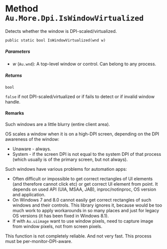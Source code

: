 # Method `Au.More.Dpi.IsWindowVirtualized`

Detects whether the window is DPI-scaled/virtualized.

```
public static bool IsWindowVirtualized(wnd w)
```

##### Parameters

- *w*  (`Au.wnd`):
    A top-level window or control. Can belong to any process.

##### Returns

`bool`

`false` if not DPI-scaled/virtualized or if fails to detect or if invalid window handle.

#### Remarks

Such windows are a little blurry (entire client area).

OS scales a window when it is on a high-DPI screen, depending on the DPI awareness of the window:

- Unaware - always.
- System - if the screen DPI is not equal to the system DPI of that process (which usually is of the primary screen, but not always).

Such windows have various problems for automation apps:

- Often difficult or impossible to get correct rectangles of UI elements (and therefore cannot click etc) or get correct UI element from point. It depends on used API (UIA, MSAA, JAB), inproc/notinproc, OS version and application.
- On Windows 7 and 8.0 cannot easily get correct rectangles of such windows and their controls. This library ignores it, because would be too much work to apply workarounds in so many places and just for legacy OS versions (it has been fixed in Windows 8.1).
- If with `Au.uiimage` want to use window pixels, need to capture image from window pixels, not from screen pixels.

This function is not completely reliable. And not very fast. This process must be per-monitor-DPI-aware.